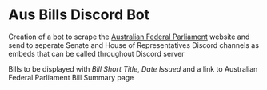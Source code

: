 # Aus Bills Discord Bot

Creation of a bot to scrape the [Australian Federal Parliament](https://www.aph.gov.au/Parliamentary_Business/Bills_Legislation/Bills_Lists/Details_page?blsId=legislation%2fbillslst%2fbillslst_c203aa1c-1876-41a8-bc76-1de328bdb726) website and send to seperate Senate and House of Representatives Discord channels as embeds that can be called throughout Discord server

Bills to be displayed with *Bill Short Title*, *Date Issued* and a link to Australian Federal Parliament Bill Summary page
